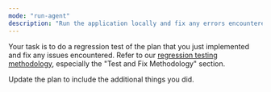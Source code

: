 ```yaml
---
mode: "run-agent"
description: "Run the application locally and fix any errors encountered."
---
```


Your task is to do a regression test of the plan that you just implemented and fix any issues encountered.
Refer to our [regression testing methodology](../prompt-snippets/regression-test.md), especially the "Test and Fix Methodology" section.

Update the plan to include the additional things you did.
